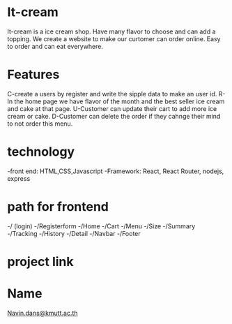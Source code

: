 # It-cream
It-cream is a ice cream shop. Have many flavor to choose and can add a topping. We create a website to make our curtomer can order online. Easy to order and can eat everywhere.

# Features
C-create a users by register and write the sipple data to make an user id.
R-In the home page we have flavor of the month and the best seller ice cream and cake at that page.
U-Customer can update their cart to add more ice cream or cake.
D-Customer can delete the order if they cahnge their mind to not order this menu.

# technology
-front end: HTML,CSS,Javascript
-Framework: React, React Router, nodejs, express

# path for frontend
-/ (login)
-/Registerform
-/Home
-/Cart
-/Menu
-/Size
-/Summary
-/Tracking
-/History
-/Detail
-/Navbar
-/Footer

# project link

# Name
Navin.dans@kmutt.ac.th
